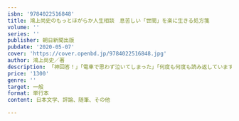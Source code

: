 ```yaml
---
isbn: '9784022516848'
title: 鴻上尚史のもっとほがらか人生相談　息苦しい「世間」を楽に生きる処方箋
volume: ''
series: ''
publisher: 朝日新聞出版
pubdate: '2020-05-07'
cover: 'https://cover.openbd.jp/9784022516848.jpg'
author: 鴻上尚史／著
description: 「神回答！」「電車で思わず泣いてしまった」「何度も何度も読み返しています」……。話題沸騰、作家・鴻上尚史氏の人生相談、第２弾
price: '1300'
genre: ''
target: 一般
format: 単行本
content: 日本文学、評論、随筆、その他

---
```

